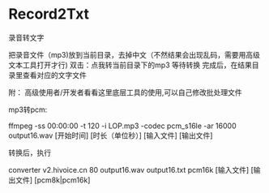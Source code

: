 # Record2Txt
录音转文字

把录音文件（mp3)放到当前目录，去掉中文（不然结果会出现乱码，需要用高级文本工具打开才行)
双击：点我转当前目录下的mp3
等待转换
完成后，在结果目录里查看对应的文字文件


附：
高级使用者/开发者看看这里底层工具的使用,可以自己修改批处理文件

mp3转pcm:

ffmpeg -ss 00:00:00 -t 120 -i LOP.mp3 -codec pcm_s16le -ar 16000 output16.wav
          [开始时间]   [时长（单位秒）]  [输入文件]                [输出文件]

转换后，执行

converter v2.hivoice.cn 80 output16.wav output16.txt pcm16k
                          [输入文件] [输出文件] [pcm8k|pcm16k]
